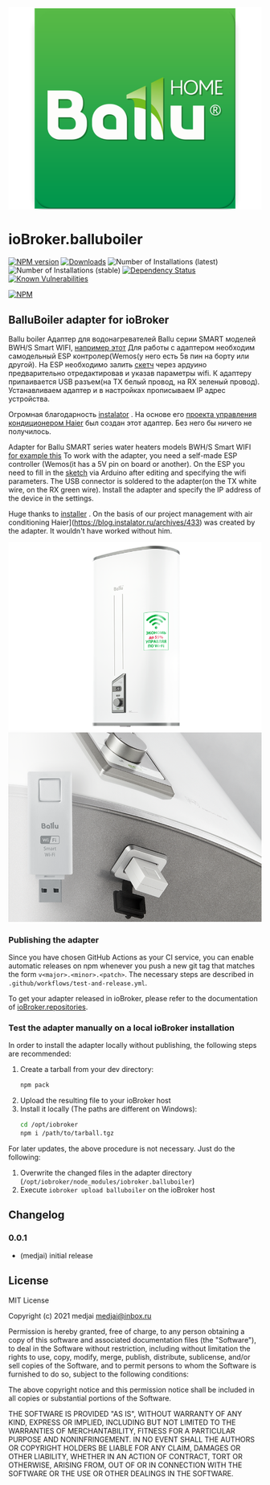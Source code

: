 ![Logo](admin/balluboiler.png)
# ioBroker.balluboiler

[![NPM version](http://img.shields.io/npm/v/iobroker.balluboiler.svg)](https://www.npmjs.com/package/iobroker.balluboiler)
[![Downloads](https://img.shields.io/npm/dm/iobroker.balluboiler.svg)](https://www.npmjs.com/package/iobroker.balluboiler)
![Number of Installations (latest)](http://iobroker.live/badges/balluboiler-installed.svg)
![Number of Installations (stable)](http://iobroker.live/badges/balluboiler-stable.svg)
[![Dependency Status](https://img.shields.io/david/medjaiiii/iobroker.balluboiler.svg)](https://david-dm.org/medjaiiii/iobroker.balluboiler)
[![Known Vulnerabilities](https://snyk.io/test/github/medjaiiii/ioBroker.balluboiler/badge.svg)](https://snyk.io/test/github/medjaiiii/ioBroker.balluboiler)

[![NPM](https://nodei.co/npm/iobroker.balluboiler.png?downloads=true)](https://nodei.co/npm/iobroker.balluboiler/)

## BalluBoiler adapter for ioBroker

Ballu boiler
Адаптер для водонагревателей Ballu серии SMART моделей BWH/S Smart WIFI, [например этот](https://www.ballu.ru/catalog/tekhnika_dlya_doma_i_ofisa/vodonagrevateli/elektricheskie_nakopitelnye_s_bakom_iz_nerzhaveyushchey_stali/smart/vodonagrevatel_ballu_bwh_s_50_smart_wifi/)
Для работы с адаптером необходим самодельный ESP контролер(Wemos(у него есть 5в пин на борту или другой).
На ESP необходимо залить [скетч](https://github.com/medjaiiii/ioBroker.balluboiler/blob/main/ESP/wifi_serial/wifi_serial.ino) через ардуино предварительно отредактировав и указав параметры wifi.
К адаптеру припаивается USB разъем(на TX белый провод, на RX зеленый провод). 
Устанавливаем адаптер и в настройках прописываем IP адрес устройства.

Огромная благодарность [instalator](https://blog.instalator.ru/) . На основе его [проекта управления кондиционером Haier](https://blog.instalator.ru/archives/433) был создан этот адаптер.
Без него бы ничего не получилось. 

Adapter for Ballu SMART series water heaters models BWH/S Smart WIFI [for example this](https://www.ballu.ru/catalog/tekhnika_dlya_doma_i_ofisa/vodonagrevateli/elektricheskie_nakopitelnye_s_bakom_iz_nerzhaveyushchey_stali/smart/vodonagrevatel_ballu_bwh_s_50_smart_wifi/)
To work with the adapter, you need a self-made ESP controller (Wemos(it has a 5V pin on board or another).
On the ESP you need to fill in the [sketch](https://github.com/medjaiiii/ioBroker.balluboiler/blob/main/ESP/wifi_serial/wifi_serial.ino) via Arduino after editing and specifying the wifi parameters.
The USB connector is soldered to the adapter(on the TX white wire, on the RX green wire).
Install the adapter and specify the IP address of the device in the settings.

Huge thanks to [installer](https://blog.instalator.ru/) . On the basis of our project management with air conditioning Haier](https://blog.instalator.ru/archives/433) was created by the adapter.
It wouldn't have worked without him.

![image](admin/boiler.png)
![image](admin/wifi.png)

### Publishing the adapter
Since you have chosen GitHub Actions as your CI service, you can 
enable automatic releases on npm whenever you push a new git tag that matches the form 
`v<major>.<minor>.<patch>`. The necessary steps are described in `.github/workflows/test-and-release.yml`.

To get your adapter released in ioBroker, please refer to the documentation 
of [ioBroker.repositories](https://github.com/ioBroker/ioBroker.repositories#requirements-for-adapter-to-get-added-to-the-latest-repository).

### Test the adapter manually on a local ioBroker installation
In order to install the adapter locally without publishing, the following steps are recommended:
1. Create a tarball from your dev directory:  
    ```bash
    npm pack
    ```
1. Upload the resulting file to your ioBroker host
1. Install it locally (The paths are different on Windows):
    ```bash
    cd /opt/iobroker
    npm i /path/to/tarball.tgz
    ```

For later updates, the above procedure is not necessary. Just do the following:
1. Overwrite the changed files in the adapter directory (`/opt/iobroker/node_modules/iobroker.balluboiler`)
1. Execute `iobroker upload balluboiler` on the ioBroker host

## Changelog

### 0.0.1
* (medjai) initial release

## License
MIT License

Copyright (c) 2021 medjai <medjai@inbox.ru>

Permission is hereby granted, free of charge, to any person obtaining a copy
of this software and associated documentation files (the "Software"), to deal
in the Software without restriction, including without limitation the rights
to use, copy, modify, merge, publish, distribute, sublicense, and/or sell
copies of the Software, and to permit persons to whom the Software is
furnished to do so, subject to the following conditions:

The above copyright notice and this permission notice shall be included in all
copies or substantial portions of the Software.

THE SOFTWARE IS PROVIDED "AS IS", WITHOUT WARRANTY OF ANY KIND, EXPRESS OR
IMPLIED, INCLUDING BUT NOT LIMITED TO THE WARRANTIES OF MERCHANTABILITY,
FITNESS FOR A PARTICULAR PURPOSE AND NONINFRINGEMENT. IN NO EVENT SHALL THE
AUTHORS OR COPYRIGHT HOLDERS BE LIABLE FOR ANY CLAIM, DAMAGES OR OTHER
LIABILITY, WHETHER IN AN ACTION OF CONTRACT, TORT OR OTHERWISE, ARISING FROM,
OUT OF OR IN CONNECTION WITH THE SOFTWARE OR THE USE OR OTHER DEALINGS IN THE
SOFTWARE.